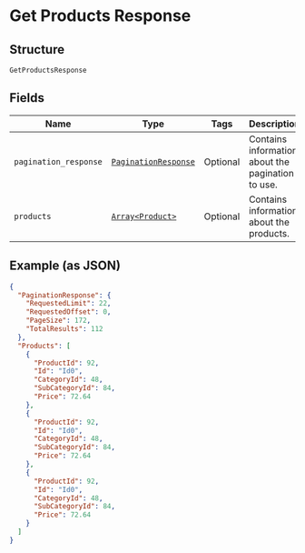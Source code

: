 
# Get Products Response

## Structure

`GetProductsResponse`

## Fields

| Name | Type | Tags | Description |
|  --- | --- | --- | --- |
| `pagination_response` | [`PaginationResponse`](../../doc/models/pagination-response.md) | Optional | Contains information about the pagination to use. |
| `products` | [`Array<Product>`](../../doc/models/product.md) | Optional | Contains information about the products. |

## Example (as JSON)

```json
{
  "PaginationResponse": {
    "RequestedLimit": 22,
    "RequestedOffset": 0,
    "PageSize": 172,
    "TotalResults": 112
  },
  "Products": [
    {
      "ProductId": 92,
      "Id": "Id0",
      "CategoryId": 48,
      "SubCategoryId": 84,
      "Price": 72.64
    },
    {
      "ProductId": 92,
      "Id": "Id0",
      "CategoryId": 48,
      "SubCategoryId": 84,
      "Price": 72.64
    },
    {
      "ProductId": 92,
      "Id": "Id0",
      "CategoryId": 48,
      "SubCategoryId": 84,
      "Price": 72.64
    }
  ]
}
```

